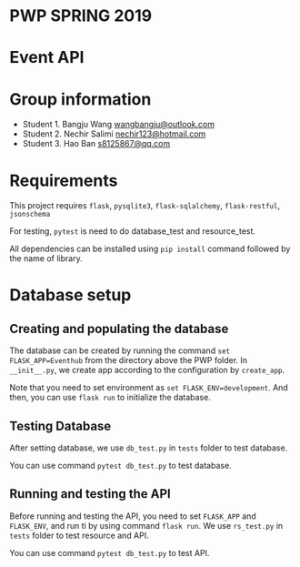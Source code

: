 # PWP SPRING 2019
# Event API
# Group information
* Student 1. Bangju Wang wangbangju@outlook.com
* Student 2. Nechir Salimi nechir123@hotmail.com
* Student 3. Hao Ban s8125867@qq.com

# Requirements

This project requires `flask`, `pysqlite3`, `flask-sqlalchemy`, `flask-restful`, `jsonschema` 

For testing, `pytest` is need to do database_test and resource_test.

All dependencies can be installed using `pip install` command followed by the name of library.    

# Database setup

## Creating and populating the database

The database can be created by running the command  `set FLASK_APP=Eventhub` from the directory above the PWP folder. In `__init__.py`, we create app according to the configuration by `create_app`.

Note that you need to set environment as `set FLASK_ENV=development`. And then, you can use `flask run` to initialize the database.

## Testing Database

After setting database, we use `db_test.py` in `tests` folder to test database.

You can use command `pytest db_test.py` to test database.

## Running and testing the API

Before running and testing the API, you need to set `FLASK_APP` and `FLASK_ENV`, and run ti by using command `flask run`. We use `rs_test.py` in `tests` folder to test resource and API.

You can use command `pytest db_test.py` to test API.
